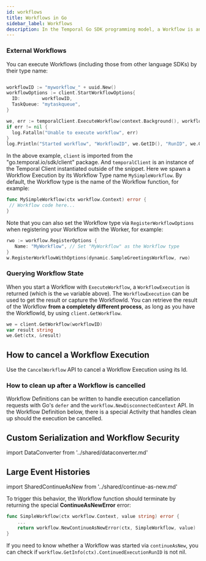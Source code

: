 ```yaml
---
id: workflows
title: Workflows in Go
sidebar_label: Workflows
description: In the Temporal Go SDK programming model, a Workflow is an exportable function that adheres to a set of rules.
---
```


### External Workflows

You can execute Workflows (including those from other language SDKs) by their type name:

```go

workflowID := "myworkflow_" + uuid.New()
workflowOptions := client.StartWorkflowOptions{
  ID:        workflowID,
  TaskQueue: "mytaskqueue",
}

we, err := temporalClient.ExecuteWorkflow(context.Background(), workflowOptions, "MySimpleWorkflow")
if err != nil {
  log.Fatalln("Unable to execute workflow", err)
}
log.Println("Started workflow", "WorkflowID", we.GetID(), "RunID", we.GetRunID())
```

In the above example, `client` is imported from the "go.temporal.io/sdk/client" package. And `temporalClient` is an instance of the Temporal Client instantiated outside of the snippet.
Here we spawn a Workflow Execution by its Workflow Type name `MySimpleWorkflow`. By default, the
Workflow type is the name of the Workflow function, for example:

```go
func MySimpleWorkflow(ctx workflow.Context) error {
 // Workflow code here...
}
```

Note that you can also set the Workflow type via `RegisterWorkflowOptions` when registering your Workflow
with the Worker, for example:

```go
rwo := workflow.RegisterOptions {
   Name: "MyWorkflow", // Set "MyWorkflow" as the Workflow type
}
w.RegisterWorkflowWithOptions(dynamic.SampleGreetingsWorkflow, rwo)
```

### Querying Workflow State

When you start a Workflow with `ExecuteWorkflow`, a `WorkflowExecution` is returned (which is the `we` variable above).
The `WorkflowExecution` can be used to get the result or capture the WorkflowId.
You can retrieve the result of the Workflow **from a completely different process**, as long as you have the WorkflowId, by using `client.GetWorkflow`.

```go
we = client.GetWorkflow(workflowID)
var result string
we.Get(ctx, &result)
```

## How to cancel a Workflow Execution

Use the `CancelWorkflow` API to cancel a Workflow Execution using its Id.

<!--SNIPSTART samples-go-cancellation-cancel-workflow-execution-trigger-->
<!--SNIPEND-->

### How to clean up after a Workflow is cancelled

Workflow Definitions can be written to handle execution cancellation requests with Go's `defer` and the `workflow.NewDisconnectedContext` API.
In the Workflow Definition below, there is a special Activity that handles clean up should the execution be cancelled.

<!--SNIPSTART samples-go-cancellation-workflow-definition-->
<!--SNIPEND-->

## Custom Serialization and Workflow Security

import DataConverter from '../shared/dataconverter.md'

<DataConverter href="https://pkg.go.dev/go.temporal.io/sdk@v1.6.0/converter#DataConverter" continueAsNewURL="#large-event-histories"/>

## Large Event Histories

import SharedContinueAsNew from '../shared/continue-as-new.md'

<SharedContinueAsNew />

To trigger this behavior, the Workflow function should
terminate by returning the special **ContinueAsNewError** error:

```go
func SimpleWorkflow(ctx workflow.Context, value string) error {
    ...
    return workflow.NewContinueAsNewError(ctx, SimpleWorkflow, value)
}
```

If you need to know whether a Workflow was started via `continueAsNew`, you can check if `workflow.GetInfo(ctx).ContinuedExecutionRunID` is not nil.
